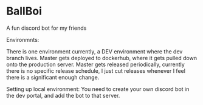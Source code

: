 # BallBoi

A fun discord bot for my friends

Environmnts:

There is one environment currently, a DEV environment where the dev branch lives.
Master gets deployed to dockerhub, where it gets pulled down onto the production server.
Master gets released periodically, currently there is no specific release schedule, I just cut releases whenever I feel there is a significant enough change.


Setting up local environment:
You need to create your own discord bot in the dev portal, and add the bot to that server. 
